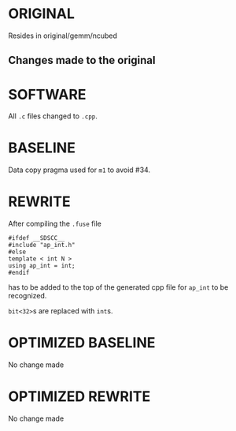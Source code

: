 # ORIGINAL
Resides in original/gemm/ncubed

## Changes made to the original

# SOFTWARE
All `.c` files changed to `.cpp`.

# BASELINE
Data copy pragma used for `m1` to avoid #34.

# REWRITE
After compiling the `.fuse` file
```
#ifdef __SDSCC__
#include "ap_int.h"
#else
template < int N >
using ap_int = int;
#endif
```
has to be added to the top of the generated cpp file for `ap_int` to be recognized.

`bit<32>`s are replaced with `int`s.

# OPTIMIZED BASELINE
No change made

# OPTIMIZED REWRITE
No change made
